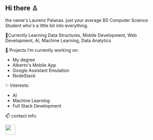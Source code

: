 ## Hi there ♙

the name's Laurenz Palanas. just your average BS Computer Science Student who's a little bit into everything.

📝Currently Learning Data Structures, Mobile Development, Web Development, AI, Machine Learning, Data Analytics

🔭 Projects I’m currently working on:
- My degree
- Alberto's Mobile App
- Google Assistant Emulation
- NodeStack

  
✨ Interests:
- AI
- Machine Learning
- Full Stack Development



📫 contact info:

[<img height="32" width="32" src="https://cdn-icons-png.flaticon.com/512/174/174857.png" />](https://www.linkedin.com/in/laurenz-mesiah-a-palanas-665854209/) 

<!--
**mesiahh/mesiahh** is a ✨ _special_ ✨ repository because its `README.md` (this file) appears on your GitHub profile.

Here are some ideas to get you started:

- 🔭 I’m currently working on ...
- 🌱 I’m currently learning ...
- 👯 I’m looking to collaborate on ...
- 🤔 I’m looking for help with ...
- 💬 Ask me about ...
- 📫 How to reach me: ...
- 😄 Pronouns: ...
- ⚡ Fun fact: ...
-->
